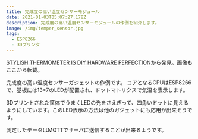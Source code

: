 ```yaml
---
title: 完成度の高い温度センサーモジュール
date: 2021-01-03T05:07:27.178Z
description: 完成度の高い温度センサーモジュールの作例を紹介します。
image: /img/temper_sensor.jpg
tags:
  - ESP8266
  - 3Dプリンタ
---
```

[STYLISH THERMOMETER IS DIY HARDWARE PERFECTION](https://hackaday.com/2020/01/29/stylish-thermometer-is-diy-hardware-perfection/)から発見。画像もここから転載。

完成度の高い温度センサーガジェットの作例です。
コアとなるCPUはESP8266で、基板には13*7のLEDが配置され、ドットマトリクスで気温を表示します。

3Dプリントされた筐体でうまくLEDの光をさえぎって、四角いドットに見えるようにしています。このLED表示の方法は他のガジェットにも応用が出来そうです。

測定したデータはMQTTでサーバに送信することが出来るようです。
